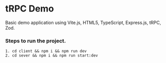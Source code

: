 # tRPC Demo
Basic demo application using Vite.js, HTML5, TypeScript, Express.js, tRPC, Zod.

### Steps to run the project.
```
1. cd client && npm i && npm run dev
2. cd sever && npm i && npm run start:dev
```
